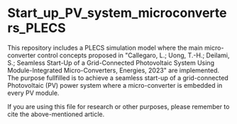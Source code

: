 # Start_up_PV_system_microconverters_PLECS
This repository includes a PLECS simulation model where the main micro-converter control concepts proposed in "Callegaro, L.; Uong, T.-H.; Deilami, S.; Seamless Start-Up of a Grid-Connected Photovoltaic System Using Module-Integrated Micro-Converters, Energies, 2023" are implemented. The purpose fullfilled is to achieve a seamless start-up of a grid-connected Photovoltaic (PV) power system where a micro-converter is embedded in every PV module.

If you are using this file for research or other purposes, please remember to cite the above-mentioned article.
